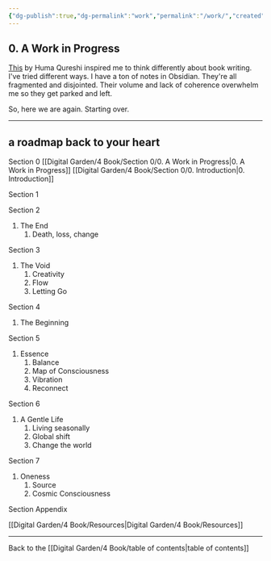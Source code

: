 ```yaml
---
{"dg-publish":true,"dg-permalink":"work","permalink":"/work/","created":"","updated":""}
---
```



## 0. A Work in Progress

[This](https://www.instagram.com/reel/CpvTI8zo_Kg/?igshid=YmRhY2Q4MGU=) by Huma Qureshi inspired me to think differently about book writing. I've tried different ways. I have a ton of notes in Obsidian. They're all fragmented and disjointed. Their volume and lack of coherence overwhelm me so they get parked and left.

So, here we are again. Starting over. 

---

## a roadmap back to your heart

Section 0
[[Digital Garden/4 Book/Section 0/0. A Work in Progress\|0. A Work in Progress]]
[[Digital Garden/4 Book/Section 0/0. Introduction\|0. Introduction]]

Section 1

Section 2

1. The End
	1. Death, loss, change

Section 3

1. The Void
	1. Creativity
	2. Flow
	3. Letting Go

Section 4

1. The Beginning

Section 5

1. Essence
	1. Balance
	2. Map of Consciousness
	3. Vibration
	4. Reconnect

Section 6

1. A Gentle Life
	1. Living seasonally
	2. Global shift
	3. Change the world

Section 7

1. Oneness
	1. Source
	2. Cosmic Consciousness

Section Appendix

[[Digital Garden/4 Book/Resources\|Digital Garden/4 Book/Resources]]

---

Back to the [[Digital Garden/4 Book/table of contents\|table of contents]]


